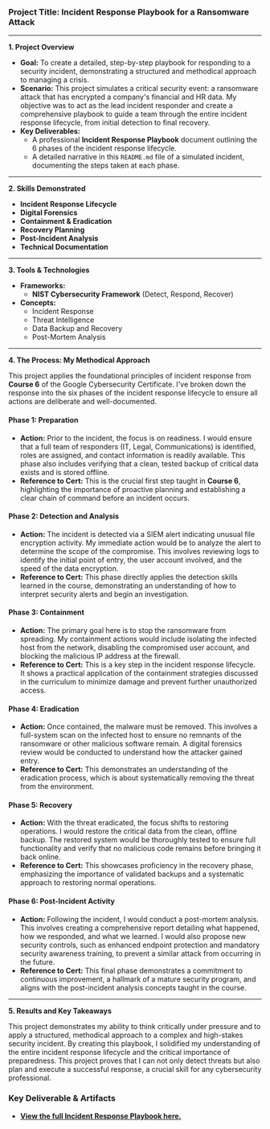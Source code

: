 ### **Project Title: Incident Response Playbook for a Ransomware Attack**

-----

**1. Project Overview**

  * **Goal:** To create a detailed, step-by-step playbook for responding to a security incident, demonstrating a structured and methodical approach to managing a crisis.
  * **Scenario:** This project simulates a critical security event: a ransomware attack that has encrypted a company's financial and HR data. My objective was to act as the lead incident responder and create a comprehensive playbook to guide a team through the entire incident response lifecycle, from initial detection to final recovery.
  * **Key Deliverables:**
      * A professional **Incident Response Playbook** document outlining the 6 phases of the incident response lifecycle.
      * A detailed narrative in this `README.md` file of a simulated incident, documenting the steps taken at each phase.

-----

**2. Skills Demonstrated**

  * **Incident Response Lifecycle**
  * **Digital Forensics**
  * **Containment & Eradication**
  * **Recovery Planning**
  * **Post-Incident Analysis**
  * **Technical Documentation**

-----

**3. Tools & Technologies**

  * **Frameworks:**
      * **NIST Cybersecurity Framework** (Detect, Respond, Recover)
  * **Concepts:**
      * Incident Response
      * Threat Intelligence
      * Data Backup and Recovery
      * Post-Mortem Analysis

-----

**4. The Process: My Methodical Approach**

This project applies the foundational principles of incident response from **Course 6** of the Google Cybersecurity Certificate. I've broken down the response into the six phases of the incident response lifecycle to ensure all actions are deliberate and well-documented.

#### **Phase 1: Preparation**

  * **Action:** Prior to the incident, the focus is on readiness. I would ensure that a full team of responders (IT, Legal, Communications) is identified, roles are assigned, and contact information is readily available. This phase also includes verifying that a clean, tested backup of critical data exists and is stored offline.
  * **Reference to Cert:** This is the crucial first step taught in **Course 6**, highlighting the importance of proactive planning and establishing a clear chain of command before an incident occurs.

#### **Phase 2: Detection and Analysis**

  * **Action:** The incident is detected via a SIEM alert indicating unusual file encryption activity. My immediate action would be to analyze the alert to determine the scope of the compromise. This involves reviewing logs to identify the initial point of entry, the user account involved, and the speed of the data encryption.
  * **Reference to Cert:** This phase directly applies the detection skills learned in the course, demonstrating an understanding of how to interpret security alerts and begin an investigation.

#### **Phase 3: Containment**

  * **Action:** The primary goal here is to stop the ransomware from spreading. My containment actions would include isolating the infected host from the network, disabling the compromised user account, and blocking the malicious IP address at the firewall.
  * **Reference to Cert:** This is a key step in the incident response lifecycle. It shows a practical application of the containment strategies discussed in the curriculum to minimize damage and prevent further unauthorized access.

#### **Phase 4: Eradication**

  * **Action:** Once contained, the malware must be removed. This involves a full-system scan on the infected host to ensure no remnants of the ransomware or other malicious software remain. A digital forensics review would be conducted to understand how the attacker gained entry.
  * **Reference to Cert:** This demonstrates an understanding of the eradication process, which is about systematically removing the threat from the environment.

#### **Phase 5: Recovery**

  * **Action:** With the threat eradicated, the focus shifts to restoring operations. I would restore the critical data from the clean, offline backup. The restored system would be thoroughly tested to ensure full functionality and verify that no malicious code remains before bringing it back online.
  * **Reference to Cert:** This showcases proficiency in the recovery phase, emphasizing the importance of validated backups and a systematic approach to restoring normal operations.

#### **Phase 6: Post-Incident Activity**

  * **Action:** Following the incident, I would conduct a post-mortem analysis. This involves creating a comprehensive report detailing what happened, how we responded, and what we learned. I would also propose new security controls, such as enhanced endpoint protection and mandatory security awareness training, to prevent a similar attack from occurring in the future.
  * **Reference to Cert:** This final phase demonstrates a commitment to continuous improvement, a hallmark of a mature security program, and aligns with the post-incident analysis concepts taught in the course.

-----

**5. Results and Key Takeaways**

This project demonstrates my ability to think critically under pressure and to apply a structured, methodical approach to a complex and high-stakes security incident. By creating this playbook, I solidified my understanding of the entire incident response lifecycle and the critical importance of preparedness. This project proves that I can not only detect threats but also plan and execute a successful response, a crucial skill for any cybersecurity professional.

### **Key Deliverable & Artifacts**

  * **[View the full Incident Response Playbook here.](ransomware-playbook.pdf)**